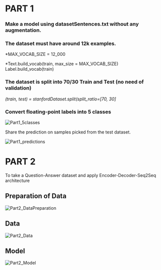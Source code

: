 # PART 1
### Make a model using datasetSentences.txt without any augmentation.
### The dataset must have around 12k examples.

*MAX_VOCAB_SIZE = 12_000

*Text.build_vocab(train, max_size = MAX_VOCAB_SIZE)
Label.build_vocab(train)

### The dataset is split into 70/30 Train and Test (no need of validation)

*(train, test) = stanfordDataset.split(split_ratio=[70, 30]*

### Convert floating-point labels into 5 classes 

![Part1_5classes](https://user-images.githubusercontent.com/55681983/123368840-2ce7ca00-d59a-11eb-8bd2-bb65de89b849.PNG)


Share the prediction on samples picked from the test dataset.

![Part1_predictions](https://user-images.githubusercontent.com/55681983/123368924-56085a80-d59a-11eb-856e-ca2f8ea96914.PNG)


# PART 2

To take a Question-Answer dataset and apply Encoder-Decoder-Seq2Seq architecture

## Preparation of Data

![Part2_DataPreparation](https://user-images.githubusercontent.com/55681983/123368708-ec884c00-d599-11eb-9830-3a63f600f692.PNG)


## Data
![Part2_Data](https://user-images.githubusercontent.com/55681983/123368586-b054eb80-d599-11eb-93d2-efbb5f550fbd.PNG)


## Model

![Part2_Model](https://user-images.githubusercontent.com/55681983/123368116-d1690c80-d598-11eb-94b1-7ed2d35c4edd.PNG)





